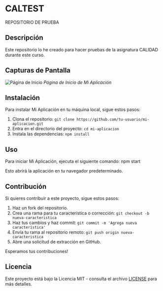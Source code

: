 # CALTEST
REPOSITORIO DE PRUEBA

## Descripción

Este repositorio lo he creado para hacer pruebas de la asignatura CALIDAD durante este curso.

## Capturas de Pantalla

![Página de Inicio](screenshots/home.png)
*Página de Inicio de Mi Aplicación*

## Instalación

Para instalar Mi Aplicación en tu máquina local, sigue estos pasos:

1. Clona el repositorio: `git clone https://github.com/tu-usuario/mi-aplicacion.git`
2. Entra en el directorio del proyecto: `cd mi-aplicacion`
3. Instala las dependencias: `npm install`

## Uso

Para iniciar Mi Aplicación, ejecuta el siguiente comando:
npm start


Esto abrirá la aplicación en tu navegador predeterminado.

## Contribución

Si quieres contribuir a este proyecto, sigue estos pasos:

1. Haz un fork del repositorio.
2. Crea una rama para tu característica o corrección: `git checkout -b nueva-caracteristica`
3. Haz tus cambios y haz commit: `git commit -m 'Agrega nueva característica'`
4. Envía tu rama al repositorio remoto: `git push origin nueva-caracteristica`
5. Abre una solicitud de extracción en GitHub.

Esperamos tus contribuciones!

## Licencia

Este proyecto está bajo la Licencia MIT - consulta el archivo [LICENSE](LICENSE) para más detalles.
